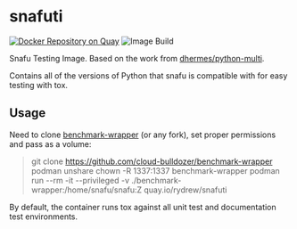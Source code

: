 # snafuti

[![Docker Repository on Quay](https://quay.io/repository/rydrew/snafuti/status "Docker Repository on Quay")](https://quay.io/repository/rydrew/snafuti)
![Image Build](https://github.com/learnitall/snafuti/actions/workflows/build.yml/badge.svg)

Snafu Testing Image. Based on the work from [dhermes/python-multi](https://github.com/dhermes/python-multi).

Contains all of the versions of Python that snafu is compatible with for easy testing with tox.

## Usage

Need to clone [benchmark-wrapper](https://github.com/cloud-bulldozer/benchmark-wrapper) (or any fork), set proper permissions and pass as a volume:

> git clone https://github.com/cloud-bulldozer/benchmark-wrapper
> podman unshare chown -R 1337:1337 benchmark-wrapper
> podman run --rm -it --privileged -v ./benchmark-wrapper:/home/snafu/snafu:Z quay.io/rydrew/snafuti

By default, the container runs tox against all unit test and documentation test environments.
